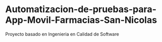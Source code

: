 # Automatizacion-de-pruebas-para-App-Movil-Farmacias-San-Nicolas
Proyecto basado en Ingenieria en Calidad de Software
